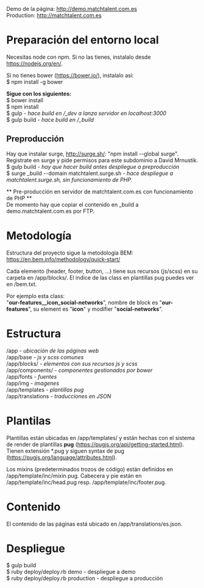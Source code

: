 Demo de la página: http://demo.matchtalent.com.es  
Production: http://matchtalent.com.es

# Preparación del entorno local #

Necesitas node con npm. Si no las tienes, instalalo desde https://nodejs.org/en/.

​Si no tienes bower (https://bower.io/), instalalo asi:  
$ npm install -g bower  

**Sigue con los siguientes:**  
$ bower install  
$ npm install  
$ gulp *- hace build en /_dev a lanza servidor en localhost:3000*  
$ gulp build *- hace build en /_build*  

## Preproducción ##
Hay que instalar surge, http://surge.sh/: "npm install --global surge".  
Registrate en surge y pide permisos para este subdominio a David Mrnustik.  
$ gulp build *- hay que hacer build antes despliegue a preproducción*  
$ surge _build --domain matchtalent.surge.sh *- hace despliegue a matchtalent.surge.sh, sin funcionamiento de PHP.*  

** Pre-producción en servidor de matchtalent.com.es con funcionamiento de PHP **  
De momento hay que copiar el contenido en _build a demo.matchtalent.com.es por FTP.

# Metodología #
Estructura del proyecto sigue la metodología BEM:  
https://en.bem.info/methodology/quick-start/

Cada elemento (header, footer, button, ...) tiene sus recursos (js/scss) en su carpeta en /app/blocks/. El indice de las class en plantillas pug puedes ver en /bem.txt.  

Por ejemplo esta class:  
"**our-features__icon_social-networks**", nombre de block es "**our-features**", su element es "**icon**" y modifier "**social-networks**".

# Estructura #

/app *- ubicación de las páginas web*  
/app/base *- js y scss comunes*  
/app/blocks/ *- elementos con sus recursos js y scss*  
/app/components/ *- componentes gestionados por bower*  
/app/fonts *- fuentes*  
/app/img *- imagenes*  
/app/templates *- plantillas pug*  
/app/translations *- traducciones en JSON*

# Plantilas #

Plantillas están ubicadas en /app/templates/ y están hechas con el sistema de render de plantillas **pug** (https://pugjs.org/api/getting-started.html). Tienen extensión *.pug y siguen syntax de pug (https://pugjs.org/language/attributes.html).  

Los mixins (predeterminados trozos de código) están definidos en /app/template/inc/mixin.pug. Cabecera y pie están en /app/template/inc/head.pug resp. /app/template/inc/footer.pug.

# Contenido #

El contenido de las páginas está ubicado en /app/translations/es.json.

# Despliegue #
$ gulp build  
$ ruby deploy/deploy.rb demo - despliegue a demo  
$ ruby deploy/deploy.rb production - despliegue a producción